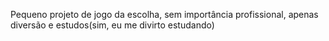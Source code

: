 Pequeno projeto de jogo da escolha, sem importância profissional, apenas diversão e estudos(sim, eu me divirto estudando)
